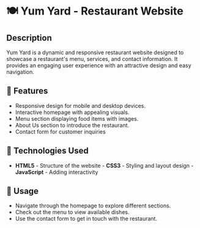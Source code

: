 # 🍽️ Yum Yard - Restaurant Website 
## Description
 Yum Yard is a dynamic and responsive restaurant website designed to showcase a restaurant's menu, services, and contact information. It provides an engaging user experience with an attractive design and easy navigation. 
## 💫 Features 
- Responsive design for mobile and desktop devices.
- Interactive homepage with appealing visuals.
- Menu section displaying food items with images.
- About Us section to introduce the restaurant.
- Contact form for customer inquiries
 ## 🔧 Technologies Used 
- **HTML5** - Structure of the website - **CSS3** - Styling and layout design - **JavaScript** - Adding interactivity 
## 📔 Usage 
- Navigate through the homepage to explore different sections.
- Check out the menu to view available dishes.
- Use the contact form to get in touch with the restaurant. 
